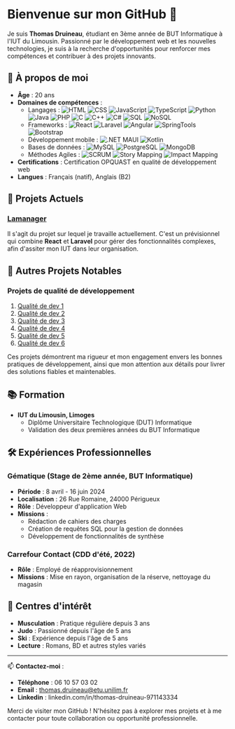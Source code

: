 # Bienvenue sur mon GitHub 👋

Je suis **Thomas Druineau**, étudiant en 3ème année de BUT Informatique à l'IUT du Limousin. Passionné par le développement web et les nouvelles technologies, je suis à la recherche d'opportunités pour renforcer mes compétences et contribuer à des projets innovants.

## 🌟 À propos de moi

- **Âge** : 20 ans
- **Domaines de compétences** :
  - Langages : ![HTML](https://img.shields.io/badge/-HTML-E34F26?logo=html5&logoColor=white) ![CSS](https://img.shields.io/badge/-CSS-1572B6?logo=css3&logoColor=white) ![JavaScript](https://img.shields.io/badge/-JavaScript-F7DF1E?logo=javascript&logoColor=black) ![TypeScript](https://img.shields.io/badge/-TypeScript-3178C6?logo=typescript&logoColor=white) ![Python](https://img.shields.io/badge/-Python-3776AB?logo=python&logoColor=white) ![Java](https://img.shields.io/badge/-Java-007396?logo=java&logoColor=white) ![PHP](https://img.shields.io/badge/-PHP-777BB4?logo=php&logoColor=white) ![C](https://img.shields.io/badge/-C-A8B9CC?logo=c&logoColor=black) ![C++](https://img.shields.io/badge/-C++-00599C?logo=c%2B%2B&logoColor=white) ![C#](https://img.shields.io/badge/-C%23-239120?logo=c-sharp&logoColor=white) ![SQL](https://img.shields.io/badge/-SQL-4479A1?logo=MySQL&logoColor=white) ![NoSQL](https://img.shields.io/badge/-NoSQL-4DB33D?logo=mongodb&logoColor=white)
  - Frameworks : ![React](https://img.shields.io/badge/-React-61DAFB?logo=react&logoColor=black) ![Laravel](https://img.shields.io/badge/-Laravel-FF2D20?logo=laravel&logoColor=white) ![Angular](https://img.shields.io/badge/-Angular-DD0031?logo=angular&logoColor=white) ![SpringTools](https://img.shields.io/badge/-Spring%20Tools-6DB33F?logo=spring&logoColor=white) ![Bootstrap](https://img.shields.io/badge/-Bootstrap-7952B3?logo=bootstrap&logoColor=white)
  - Développement mobile : ![.NET MAUI](https://img.shields.io/badge/-.NET%20MAUI-512BD4?logo=.net&logoColor=white) ![Kotlin](https://img.shields.io/badge/-Kotlin-0095D5?logo=kotlin&logoColor=white)
  - Bases de données : ![MySQL](https://img.shields.io/badge/-MySQL-4479A1?logo=mysql&logoColor=white) ![PostgreSQL](https://img.shields.io/badge/-PostgreSQL-336791?logo=postgresql&logoColor=white) ![MongoDB](https://img.shields.io/badge/-MongoDB-4DB33D?logo=mongodb&logoColor=white)
  - Méthodes Agiles : ![SCRUM](https://img.shields.io/badge/-SCRUM-6DB33F?logo=scrumalliance&logoColor=white) ![Story Mapping](https://img.shields.io/badge/-Story%20Mapping-6DB33F?logo=bookstack&logoColor=white) ![Impact Mapping](https://img.shields.io/badge/-Impact%20Mapping-6DB33F?logo=mapping&logoColor=white)
- **Certifications** : Certification OPQUAST en qualité de développement web
- **Langues** : Français (natif), Anglais (B2)

## 🚀 Projets Actuels

### [Lamanager](https://github.com/Druineau1/Lamanager)
Il s'agit du projet sur lequel je travaille actuellement. C'est un prévisionnel qui combine **React** et **Laravel** pour gérer des fonctionnalités complexes, afin d'assiter mon IUT dans leur organisation.

## 📂 Autres Projets Notables

### Projets de qualité de développement

1. [Qualité de dev 1](https://github.com/Druineau1/Qualit-de-dev-1)
2. [Qualité de dev 2](https://github.com/Druineau1/Qualit-de-dev-2)
3. [Qualité de dev 3](https://github.com/Druineau1/Qualit-de-dev-3)
4. [Qualité de dev 4](https://github.com/Druineau1/Qualit-de-dev-4)
5. [Qualité de dev 5](https://github.com/Druineau1/Qualit-de-dev-5)
6. [Qualité de dev 6](https://github.com/Druineau1/Qualit-de-dev-6)

Ces projets démontrent ma rigueur et mon engagement envers les bonnes pratiques de développement, ainsi que mon attention aux détails pour livrer des solutions fiables et maintenables.

## 📚 Formation

- **IUT du Limousin, Limoges**
  - Diplôme Universitaire Technologique (DUT) Informatique
  - Validation des deux premières années du BUT Informatique

## 🛠 Expériences Professionnelles

### Gématique (Stage de 2ème année, BUT Informatique)

- **Période** : 8 avril - 16 juin 2024
- **Localisation** : 26 Rue Romaine, 24000 Périgueux
- **Rôle** : Développeur d'application Web
- **Missions** :
  - Rédaction de cahiers des charges
  - Création de requêtes SQL pour la gestion de données
  - Développement de fonctionnalités de synthèse

### Carrefour Contact (CDD d'été, 2022)

- **Rôle** : Employé de réapprovisionnement
- **Missions** : Mise en rayon, organisation de la réserve, nettoyage du magasin

## 🎯 Centres d'intérêt

- **Musculation** : Pratique régulière depuis 3 ans
- **Judo** : Passionné depuis l'âge de 5 ans
- **Ski** : Expérience depuis l'âge de 5 ans
- **Lecture** : Romans, BD et autres styles variés

---

📫 **Contactez-moi** :

- **Téléphone** : 06 10 57 03 02
- **Email** : thomas.druineau@etu.unilim.fr
- **Linkedin** : linkedin.com/in/thomas-druineau-971143334

Merci de visiter mon GitHub ! N'hésitez pas à explorer mes projets et à me contacter pour toute collaboration ou opportunité professionnelle.
